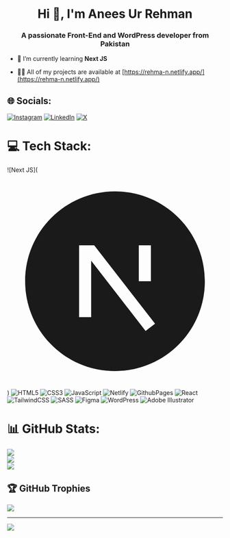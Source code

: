 <h1 align="center">Hi 👋, I'm Anees Ur Rehman</h1>
<h3 align="center">A passionate Front-End and WordPress developer from Pakistan</h3>

- 🌱 I’m currently learning **Next JS**

- 👨‍💻 All of my projects are available at [https://rehma-n.netlify.app/](https://rehma-n.netlify.app/)


## 🌐 Socials:
[![Instagram](https://img.shields.io/badge/Instagram-%23E4405F.svg?logo=Instagram&logoColor=white)](https://instagram.com/malikanees_18) [![LinkedIn](https://img.shields.io/badge/LinkedIn-%230077B5.svg?logo=linkedin&logoColor=white)](https://linkedin.com/in/anees-ur-rehman-030957285) [![X](https://img.shields.io/badge/X-black.svg?logo=X&logoColor=white)](https://x.com/@AneesUr52117214) 

# 💻 Tech Stack:
![Next JS](<svg xmlns="http://www.w3.org/2000/svg" viewBox="0 0 24 24" fill="currentColor"><path d="M12 22C6.47715 22 2 17.5228 2 12C2 6.47715 6.47715 2 12 2C17.5228 2 22 6.47715 22 12C22 17.5228 17.5228 22 12 22ZM15.9999 8H14.6499V12H15.9999V8ZM9.34609 9.70937L15.405 17.5379L16.4591 16.7293L9.68281 8H8V15.9969H9.34609V9.70937Z"></path></svg>) ![HTML5](https://img.shields.io/badge/html5-%23E34F26.svg?style=for-the-badge&logo=html5&logoColor=white) ![CSS3](https://img.shields.io/badge/css3-%231572B6.svg?style=for-the-badge&logo=css3&logoColor=white) ![JavaScript](https://img.shields.io/badge/javascript-%23323330.svg?style=for-the-badge&logo=javascript&logoColor=%23F7DF1E) ![Netlify](https://img.shields.io/badge/netlify-%23000000.svg?style=for-the-badge&logo=netlify&logoColor=#00C7B7) ![GithubPages](https://img.shields.io/badge/github%20pages-121013?style=for-the-badge&logo=github&logoColor=white) ![React](https://img.shields.io/badge/react-%2320232a.svg?style=for-the-badge&logo=react&logoColor=%2361DAFB) ![TailwindCSS](https://img.shields.io/badge/tailwindcss-%2338B2AC.svg?style=for-the-badge&logo=tailwind-css&logoColor=white) ![SASS](https://img.shields.io/badge/SASS-hotpink.svg?style=for-the-badge&logo=SASS&logoColor=white) ![Figma](https://img.shields.io/badge/figma-%23F24E1E.svg?style=for-the-badge&logo=figma&logoColor=white) ![WordPress](https://img.shields.io/badge/WordPress-%23117AC9.svg?style=for-the-badge&logo=WordPress&logoColor=white) ![Adobe Illustrator](https://img.shields.io/badge/adobe%20illustrator-%23FF9A00.svg?style=for-the-badge&logo=adobe%20illustrator&logoColor=white)
# 📊 GitHub Stats:
![](https://github-readme-stats.vercel.app/api?username=malikrehman18&theme=dark&hide_border=false&include_all_commits=false&count_private=false)<br/>
![](https://github-readme-streak-stats.herokuapp.com/?user=malikrehman18&theme=dark&hide_border=false)<br/>
![](https://github-readme-stats.vercel.app/api/top-langs/?username=malikrehman18&theme=dark&hide_border=false&include_all_commits=false&count_private=false&layout=compact)

## 🏆 GitHub Trophies
![](https://github-profile-trophy.vercel.app/?username=malikrehman18&theme=radical&no-frame=false&no-bg=true&margin-w=4)

---
[![](https://visitcount.itsvg.in/api?id=malikrehman18&icon=0&color=0)](https://visitcount.itsvg.in)

<!-- Proudly created with GPRM ( https://gprm.itsvg.in ) -->
